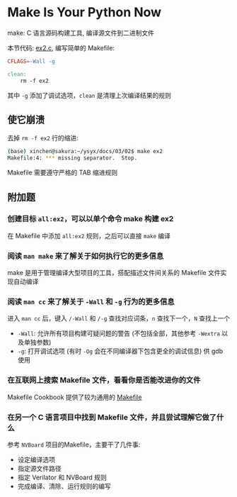 # Make Is Your Python Now
make: C 语言源码构建工具, 编译源文件到二进制文件

本节代码: [ex2.c](./ex2.c), 编写简单的 Makefile:

```makefile
CFLAGS=-Wall -g

clean:
	rm -f ex2
```
其中 `-g` 添加了调试选项，`clean` 是清理上次编译结果的规则

## 使它崩溃
去掉 `rm -f ex2` 行的缩进:

```sh
(base) xinchen@sakura:~/ysyx/docs/03/02$ make ex2
Makefile:4: *** missing separator.  Stop.
```

Makefile 需要遵守严格的 TAB 缩进规则

## 附加题
### 创建目标 `all:ex2`，可以以单个命令 make 构建 ex2
在 Makefile 中添加 `all:ex2` 规则，之后可以直接 `make` 编译

### 阅读 `man make` 来了解关于如何执行它的更多信息
make 是用于管理编译大型项目的工具，搭配描述文件间关系的 Makefile 文件实现自动编译

### 阅读 `man cc` 来了解关于 `-Wall` 和 `-g` 行为的更多信息
进入 `man cc` 后，键入 `/-Wall` 和 `/-g` 查找对应词条，`n` 查找下一个，`N` 查找上一个

- `-Wall`: 允许所有项目构建可疑问题的警告 (不包括全部，其他参考 `-Wextra` 以及单独参数)
- `-g`: 打开调试选项 (有时 `-Og` 会在不同编译器下包含更全的调试信息) 供 gdb 使用

### 在互联网上搜索 Makefile 文件，看看你是否能改进你的文件
Makefile Cookbook 提供了较为通用的 [Makefile](./MakefileCookbook) 

### 在另一个 C 语言项目中找到 Makefile 文件，并且尝试理解它做了什么
参考 `NVBoard` 项目的Makefile，主要干了几件事: 
- 设定编译选项
- 指定源文件路径
- 指定 Verilator 和 NVBoard 规则
- 完成编译、清除、运行规则的编写